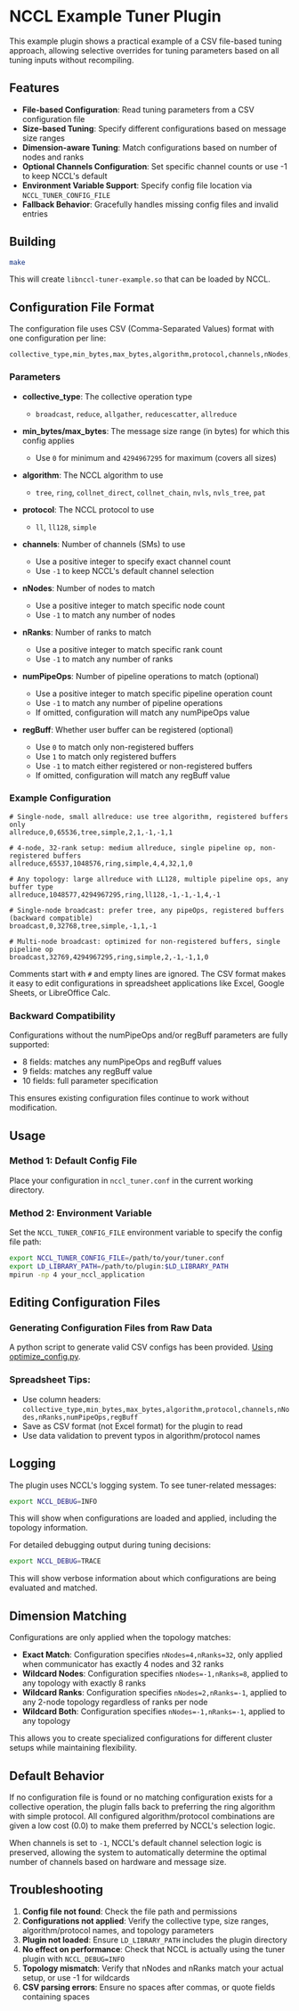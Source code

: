 # NCCL Example Tuner Plugin

This example plugin shows a practical example of a CSV file-based tuning approach, allowing selective overrides for tuning parameters based on all tuning inputs without recompiling.

## Features

- **File-based Configuration**: Read tuning parameters from a CSV configuration file
- **Size-based Tuning**: Specify different configurations based on message size ranges
- **Dimension-aware Tuning**: Match configurations based on number of nodes and ranks
- **Optional Channels Configuration**: Set specific channel counts or use -1 to keep NCCL's default
- **Environment Variable Support**: Specify config file location via `NCCL_TUNER_CONFIG_FILE`
- **Fallback Behavior**: Gracefully handles missing config files and invalid entries

## Building

```bash
make
```

This will create `libnccl-tuner-example.so` that can be loaded by NCCL.

## Configuration File Format

The configuration file uses CSV (Comma-Separated Values) format with one configuration per line:

```
collective_type,min_bytes,max_bytes,algorithm,protocol,channels,nNodes,nRanks,numPipeOps,regBuff
```

### Parameters

- **collective_type**: The collective operation type
  - `broadcast`, `reduce`, `allgather`, `reducescatter`, `allreduce`

- **min_bytes/max_bytes**: The message size range (in bytes) for which this config applies
  - Use `0` for minimum and `4294967295` for maximum (covers all sizes)

- **algorithm**: The NCCL algorithm to use
  - `tree`, `ring`, `collnet_direct`, `collnet_chain`, `nvls`, `nvls_tree`, `pat`

- **protocol**: The NCCL protocol to use
  - `ll`, `ll128`, `simple`

- **channels**: Number of channels (SMs) to use
  - Use a positive integer to specify exact channel count
  - Use `-1` to keep NCCL's default channel selection

- **nNodes**: Number of nodes to match
  - Use a positive integer to match specific node count
  - Use `-1` to match any number of nodes

- **nRanks**: Number of ranks to match
  - Use a positive integer to match specific rank count
  - Use `-1` to match any number of ranks

- **numPipeOps**: Number of pipeline operations to match (optional)
  - Use a positive integer to match specific pipeline operation count
  - Use `-1` to match any number of pipeline operations
  - If omitted, configuration will match any numPipeOps value

- **regBuff**: Whether user buffer can be registered (optional)
  - Use `0` to match only non-registered buffers
  - Use `1` to match only registered buffers
  - Use `-1` to match either registered or non-registered buffers
  - If omitted, configuration will match any regBuff value

### Example Configuration

```csv
# Single-node, small allreduce: use tree algorithm, registered buffers only
allreduce,0,65536,tree,simple,2,1,-1,-1,1

# 4-node, 32-rank setup: medium allreduce, single pipeline op, non-registered buffers
allreduce,65537,1048576,ring,simple,4,4,32,1,0

# Any topology: large allreduce with LL128, multiple pipeline ops, any buffer type
allreduce,1048577,4294967295,ring,ll128,-1,-1,-1,4,-1

# Single-node broadcast: prefer tree, any pipeOps, registered buffers (backward compatible)
broadcast,0,32768,tree,simple,-1,1,-1

# Multi-node broadcast: optimized for non-registered buffers, single pipeline op
broadcast,32769,4294967295,ring,simple,2,-1,-1,1,0
```

Comments start with `#` and empty lines are ignored. The CSV format makes it easy to edit configurations in spreadsheet applications like Excel, Google Sheets, or LibreOffice Calc.

### Backward Compatibility

Configurations without the numPipeOps and/or regBuff parameters are fully supported:
- 8 fields: matches any numPipeOps and regBuff values
- 9 fields: matches any regBuff value
- 10 fields: full parameter specification

This ensures existing configuration files continue to work without modification.

## Usage

### Method 1: Default Config File
Place your configuration in `nccl_tuner.conf` in the current working directory.

### Method 2: Environment Variable
Set the `NCCL_TUNER_CONFIG_FILE` environment variable to specify the config file path:

```bash
export NCCL_TUNER_CONFIG_FILE=/path/to/your/tuner.conf
export LD_LIBRARY_PATH=/path/to/plugin:$LD_LIBRARY_PATH
mpirun -np 4 your_nccl_application
```

## Editing Configuration Files

### Generating Configuration Files from Raw Data

A python script to generate valid CSV configs has been provided. [Using optimize_config.py](scripts/README.md).

### Spreadsheet Tips:
- Use column headers: `collective_type,min_bytes,max_bytes,algorithm,protocol,channels,nNodes,nRanks,numPipeOps,regBuff`
- Save as CSV format (not Excel format) for the plugin to read
- Use data validation to prevent typos in algorithm/protocol names

## Logging

The plugin uses NCCL's logging system. To see tuner-related messages:

```bash
export NCCL_DEBUG=INFO
```

This will show when configurations are loaded and applied, including the topology information.

For detailed debugging output during tuning decisions:

```bash
export NCCL_DEBUG=TRACE
```

This will show verbose information about which configurations are being evaluated and matched.

## Dimension Matching

Configurations are only applied when the topology matches:

- **Exact Match**: Configuration specifies `nNodes=4,nRanks=32`, only applied when communicator has exactly 4 nodes and 32 ranks
- **Wildcard Nodes**: Configuration specifies `nNodes=-1,nRanks=8`, applied to any topology with exactly 8 ranks
- **Wildcard Ranks**: Configuration specifies `nNodes=2,nRanks=-1`, applied to any 2-node topology regardless of ranks per node
- **Wildcard Both**: Configuration specifies `nNodes=-1,nRanks=-1`, applied to any topology

This allows you to create specialized configurations for different cluster setups while maintaining flexibility.

## Default Behavior

If no configuration file is found or no matching configuration exists for a collective operation, the plugin falls back to preferring the ring algorithm with simple protocol. All configured algorithm/protocol combinations are given a low cost (0.0) to make them preferred by NCCL's selection logic.

When channels is set to `-1`, NCCL's default channel selection logic is preserved, allowing the system to automatically determine the optimal number of channels based on hardware and message size.

## Troubleshooting

1. **Config file not found**: Check the file path and permissions
2. **Configurations not applied**: Verify the collective type, size ranges, algorithm/protocol names, and topology parameters
3. **Plugin not loaded**: Ensure `LD_LIBRARY_PATH` includes the plugin directory
4. **No effect on performance**: Check that NCCL is actually using the tuner plugin with `NCCL_DEBUG=INFO`
5. **Topology mismatch**: Verify that nNodes and nRanks match your actual setup, or use -1 for wildcards
6. **CSV parsing errors**: Ensure no spaces after commas, or quote fields containing spaces
